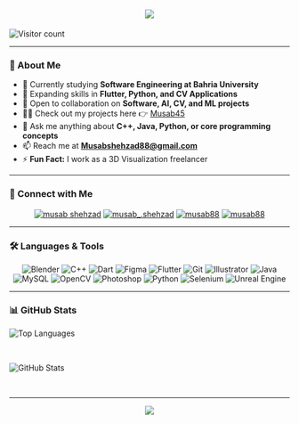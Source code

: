 <h1 align="center">
  <img src="https://readme-typing-svg.herokuapp.com?font=Orbitron&size=32&color=0AEFFF&center=true&vCenter=true&width=600&height=60&lines=Welcome+to+My+Space!+🚀;Hi+%F0%9F%91%8B%2C+I'm+Musab+Shehzad;A+Software+Engineer+from+Mars">
</h1>

<p align="left">
  <img src="https://komarev.com/ghpvc/?username=musab45&label=Visitors&color=0e75b6&style=flat" alt="Visitor count" />
</p>

---

### 🚀 About Me

- 📔 Currently studying **Software Engineering at Bahria University**
- 🌱 Expanding skills in **Flutter, Python, and CV Applications**
- 🤝 Open to collaboration on **Software, AI, CV, and ML projects**
- 👨‍💻 Check out my projects here 👉 [Musab45](https://github.com/Musab45?tab=repositories)
- 💬 Ask me anything about **C++, Java, Python, or core programming concepts**
- 📫 Reach me at **Musabshehzad88@gmail.com**
- ⚡ **Fun Fact:** I work as a 3D Visualization freelancer

---

### 🔗 Connect with Me
<p align="center">
  <a href="https://linkedin.com/in/musab-shehzad-258184189/" target="blank"><img align="center" src="https://img.icons8.com/color/48/000000/linkedin.png" alt="musab shehzad" /></a>
  <a href="https://instagram.com/musab_.shehzad" target="blank"><img align="center" src="https://img.icons8.com/fluent/48/000000/instagram-new.png" alt="musab_.shehzad" /></a>
  <a href="https://www.behance.net/musab88" target="blank"><img align="center" src="https://img.icons8.com/color/48/000000/behance.png" alt="musab88" /></a>
  <a href="https://www.leetcode.com/musab88" target="blank"><img align="center" src="https://img.icons8.com/?size=40&id=wDGo581Ea5Nf&format=png&color=000000" alt="musab88" /></a>
</p>

---

### 🛠️ Languages & Tools
<p align="center">
  <img src="https://img.icons8.com/color/48/000000/blender-3d.png" alt="Blender" title="Blender"/>
  <img src="https://img.icons8.com/color/48/000000/c-plus-plus-logo.png" alt="C++" title="C++"/>
  <img src="https://img.icons8.com/color/48/000000/dart.png" alt="Dart" title="Dart"/>
  <img src="https://img.icons8.com/color/48/000000/figma.png" alt="Figma" title="Figma"/>
  <img src="https://img.icons8.com/color/48/000000/flutter.png" alt="Flutter" title="Flutter"/>
  <img src="https://img.icons8.com/color/48/000000/git.png" alt="Git" title="Git"/>
  <img src="https://img.icons8.com/color/48/000000/adobe-illustrator.png" alt="Illustrator" title="Illustrator"/>
  <img src="https://img.icons8.com/color/48/000000/java-coffee-cup-logo.png" alt="Java" title="Java"/>
  <img src="https://img.icons8.com/color/48/000000/mysql-logo.png" alt="MySQL" title="MySQL"/>
  <img src="https://img.icons8.com/color/48/000000/opencv.png" alt="OpenCV" title="OpenCV"/>
  <img src="https://img.icons8.com/color/48/000000/adobe-photoshop.png" alt="Photoshop" title="Photoshop"/>
  <img src="https://img.icons8.com/color/48/000000/python.png" alt="Python" title="Python"/>
  <img src="https://img.icons8.com/?size=48&id=38553&format=png&color=000000" alt="Selenium" title="Selenium"/>
  <img src="https://img.icons8.com/color/48/000000/unreal-engine.png" alt="Unreal Engine" title="Unreal Engine"/>
</p>

---

### 📊 GitHub Stats
<p align="left">
  <img src="https://github-readme-stats.vercel.app/api/top-langs?username=musab45&show_icons=true&theme=tokyonight&locale=en&layout=compact" alt="Top Languages" />
</p>
<br>
<p align="left">
  <img src="https://github-readme-stats.vercel.app/api?username=musab45&show_icons=true&locale=en&theme=tokyonight" alt="GitHub Stats" />
</p>
<br>

---

<p align="center">
  <img src="https://readme-typing-svg.herokuapp.com?font=Orbitron&size=20&color=0AEFFF&center=true&vCenter=true&width=600&height=40&lines=Thanks+for+stopping+by!+Keep+Exploring+💫">
</p>
